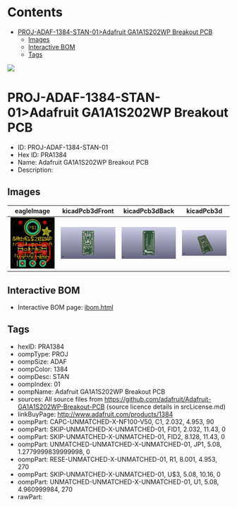 



Contents
========

* [PROJ-ADAF-1384-STAN-01>Adafruit GA1A1S202WP Breakout PCB](#proj-adaf-1384-stan-01adafruit-ga1a1s202wp-breakout-pcb)
	* [Images](#images)
	* [Interactive BOM](#interactive-bom)
	* [Tags](#tags)
  
![][im]
# PROJ-ADAF-1384-STAN-01>Adafruit GA1A1S202WP Breakout PCB

- ID: PROJ-ADAF-1384-STAN-01
- Hex ID: PRA1384
- Name: Adafruit GA1A1S202WP Breakout PCB
- Description: 

## Images
  
  

|eagleImage|kicadPcb3dFront|kicadPcb3dBack|kicadPcb3d|
| :---: | :---: | :---: | :---: |
|[![eagleImage](eagleImage_140.png)](eagleImage_600.png)|[![kicadPcb3dFront](kicadPcb3dFront_140.png)](kicadPcb3dFront_600.png)|[![kicadPcb3dBack](kicadPcb3dBack_140.png)](kicadPcb3dBack_600.png)|[![kicadPcb3d](kicadPcb3d_140.png)](kicadPcb3d_600.png)|

## Interactive BOM

- Interactive BOM page: [ibom.html](kicad/bom/ibom.html)

## Tags

- hexID: PRA1384
- oompType: PROJ
- oompSize: ADAF
- oompColor: 1384
- oompDesc: STAN
- oompIndex: 01
- oompName: Adafruit GA1A1S202WP Breakout PCB
- sources: All source files from https://github.com/adafruit/Adafruit-GA1A1S202WP-Breakout-PCB (source licence details in srcLicense.md)
- linkBuyPage: http://www.adafruit.com/products/1384
- oompPart: CAPC-UNMATCHED-X-NF100-V50, C1, 2.032, 4.953, 90
- oompPart: SKIP-UNMATCHED-X-UNMATCHED-01, FID1, 2.032, 11.43, 0
- oompPart: SKIP-UNMATCHED-X-UNMATCHED-01, FID2, 8.128, 11.43, 0
- oompPart: UNMATCHED-UNMATCHED-X-UNMATCHED-01, JP1, 5.08, 1.2779999839999998, 0
- oompPart: RESE-UNMATCHED-X-UNMATCHED-01, R1, 8.001, 4.953, 270
- oompPart: SKIP-UNMATCHED-X-UNMATCHED-01, U$3, 5.08, 10.16, 0
- oompPart: UNMATCHED-UNMATCHED-X-UNMATCHED-01, U1, 5.08, 4.960999984, 270
- rawPart: 



[im]: kicadPcb3d_450.png
